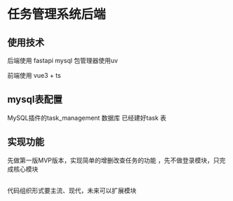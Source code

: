 # 任务管理系统后端

## 使用技术
后端使用 fastapi  mysql 包管理器使用uv

前端使用 vue3 + ts 

## mysql表配置
MySQL插件的task_management 数据库 已经建好task 表

## 实现功能
先做第一版MVP版本，实现简单的增删改查任务的功能 ，先不做登录模块，只完成核心模块
## 
代码组织形式要主流、现代，未来可以扩展模块